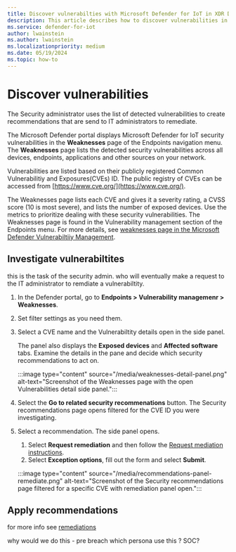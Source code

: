 ```yaml
---
title: Discover vulnerabilties with Microsoft Defender for IoT in XDR Defender portal
description: This article describes how to discover vulnerabilities in the Site security feature of Microsoft Defender for IoT in XDR Defender portal
ms.service: defender-for-iot
author: lwainstein
ms.author: lwainstein
ms.localizationpriority: medium
ms.date: 05/19/2024
ms.topic: how-to
---
```


# Discover vulnerabilities

The Security administrator uses the list of detected vulnerabilities to create recommendations that are send to IT administrators to remediate.
  
The Microsoft Defender portal displays Microsoft Defender for IoT security vulnerabilities in the **Weaknesses** page of the Endpoints navigation menu. The **Weaknesses** page lists the detected security vulnerabilities across all devices, endpoints, applications and other sources on your network.

Vulnerabilities are listed based on their publicly registered Common Vulnerabilitiy and Exposures(CVEs) ID. The public registry of CVEs can be accessed from [https://www.cve.org/](https://www.cve.org/).  

The Weaknesses page lists each CVE and gives it a severity rating, a CVSS score (10 is most severe), and lists the number of exposed devices. Use the metrics to prioritize dealing with these security vulnerabilities.
The Weaknesses page is found in the Vulnerability management section of the Endpoints menu. For more details, see [weaknesses page in the Microsoft Defender Vulnerabiltiiy Management](/defender-vulnerability-management/tvm-weaknesses.md).

## Investigate vulnerabiltites

this is the task of the security admin. who will eventually make a request to the IT administrator to remdiate a vulnerabiltity.

1. In the Defender portal, go to **Endpoints > Vulnerability managemenr > Weaknesses**.

1. Set filter settings as you need them.

1. Select a CVE name and the Vulnerabiltity details open in the side panel.

    The panel also displays the **Exposed devices** and **Affected software** tabs. Examine the details in the pane and decide which security recommendations to act on.

    :::image type="content" source="/media/weaknesses-detail-panel.png" alt-text="Screenshot of the Weaknesses page with the open Vulnerabilities detail side panel.":::

1. Select the **Go to related security recommenations** button. The Security recommendations page opens filtered for the CVE ID you were investigating.

1. Select a recommendation. The side panel opens.

    1. Select **Request remediation** and then follow the [Request mediation instructions](/defender-vulnerability-management/tvm-remediation#request-remediation).
    1. Select **Exception options**, fill out the form and select **Submit**.

    :::image type="content" source="/media/recommendations-panel-remediate.png" alt-text="Screenshot of the Security recommendations page filtered for a specific CVE with remediation panel open.":::

## Apply recommendations

for more info see [remediations](/defender-vulnerability-management/tvm-remediation)

why would we do this - pre breach which persona use this ? SOC?  
